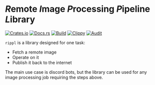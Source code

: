 # *R*emote *I*mage *P*rocessing *P*ipeline *L*ibrary
[![Crates.io](https://img.shields.io/crates/v/rippl)](https://crates.io/crates/rippl) 
[![Docs.rs](https://docs.rs/rippl/badge.svg)](https://docs.rs/rippl) 
[![Build](https://github.com/Ewpratten/rippl/actions/workflows/build.yml/badge.svg)](https://github.com/Ewpratten/rippl/actions/workflows/build.yml)
[![Clippy](https://github.com/Ewpratten/rippl/actions/workflows/clippy.yml/badge.svg)](https://github.com/Ewpratten/rippl/actions/workflows/clippy.yml)
[![Audit](https://github.com/Ewpratten/rippl/actions/workflows/audit.yml/badge.svg)](https://github.com/Ewpratten/rippl/actions/workflows/audit.yml)


`rippl` is a library designed for one task:

- Fetch a remote image
- Operate on it
- Publish it back to the internet

The main use case is discord bots, but the library can be used for any image processing job requiring the steps above.
